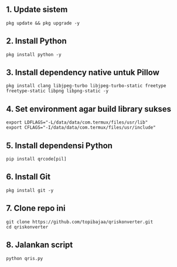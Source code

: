 ## 1. Update sistem
```
pkg update && pkg upgrade -y
```

## 2. Install Python
```
pkg install python -y
```

## 3. Install dependency native untuk Pillow
```
pkg install clang libjpeg-turbo libjpeg-turbo-static freetype freetype-static libpng libpng-static -y
```

## 4. Set environment agar build library sukses
```
export LDFLAGS="-L/data/data/com.termux/files/usr/lib"
export CFLAGS="-I/data/data/com.termux/files/usr/include"
```

## 5. Install dependensi Python
```
pip install qrcode[pil]
```

## 6. Install Git
```
pkg install git -y
```

## 7. Clone repo ini
```
git clone https://github.com/topibajaa/qriskonverter.git
cd qriskonverter
```

## 8. Jalankan script
```
python qris.py
```
